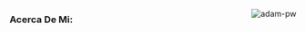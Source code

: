 <!---- Saludo --->
<p><img align="right" src="https://github.com/Adam-pw/Adam-pw/blob/main/animation_500_kxa883sd.gif" alt="adam-pw" /></p>

<h3 align="left"> 
  Acerca De Mi:
</h3>

<p align="left"> 
  
</p>

<!--- acerca de mi--->


<!--- Contacto--->


<!--- Habilidades --->

<!-- Sistema Operativo -->

<!--- Lenguajes --->

<!-- Front End ---> 

<!-- Base de Datos --->

<!--- flameword ---> 

<!--- Herramientas --> 


<!---- Diseño ----> 



